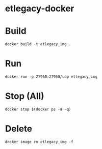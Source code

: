 # etlegacy-docker

# Build

    docker build -t etlegacy_img .

# Run

    docker run -p 27960:27960/udp etlegacy_img

# Stop (All)

    docker stop $(docker ps -a -q)

# Delete

    docker image rm etlegacy_img -f
